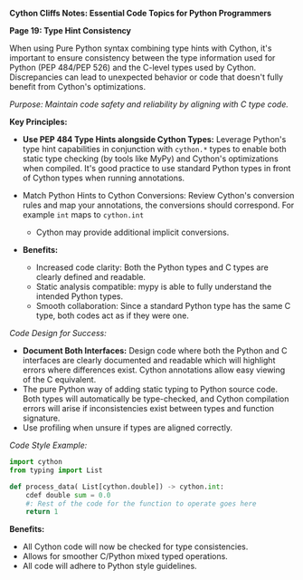 **Cython Cliffs Notes: Essential Code Topics for Python Programmers**

**Page 19: Type Hint Consistency**

When using Pure Python syntax combining type hints with Cython, it's important to ensure consistency between the type information used for Python (PEP 484/PEP 526) and the C-level types used by Cython. Discrepancies can lead to unexpected behavior or code that doesn't fully benefit from Cython's optimizations.

*Purpose: Maintain code safety and reliability by aligning with C type code.*

**Key Principles:**

*   **Use PEP 484 Type Hints alongside Cython Types:** Leverage Python's type hint capabilities in conjunction with `cython.*` types to enable both static type checking (by tools like MyPy) and Cython's optimizations when compiled. It's good practice to use standard Python types in front of Cython types when running annotations.

* Match Python Hints to Cython Conversions: Review Cython's conversion rules and map your annotations, the conversions should correspond. For example `int` maps to ``cython.int``
    * Cython may provide additional implicit conversions.

*   **Benefits:**
    *   Increased code clarity: Both the Python types and C types are clearly defined and readable.
    *   Static analysis compatible: mypy is able to fully understand the intended Python types.
    *   Smooth collaboration: Since a standard Python type has the same C type, both codes act as if they were one. 

*Code Design for Success:*

*   **Document Both Interfaces:** Design code where both the Python and C interfaces are clearly documented and readable which will highlight errors where differences exist. Cython annotations allow easy viewing of the C equivalent.
* The pure Python way of adding static typing to Python source code.
Both types will automatically be type-checked, and Cython compilation errors will arise
if inconsistencies exist between types and function signature.
* Use profiling when unsure if types are aligned correctly.

*Code Style Example:*

```python
import cython
from typing import List

def process_data( List[cython.double]) -> cython.int:
    cdef double sum = 0.0
    #: Rest of the code for the function to operate goes here
    return 1
```

**Benefits:**

* All Cython code will now be checked for type consistencies.
* Allows for smoother C/Python mixed typed operations.
* All code will adhere to Python style guidelines.

